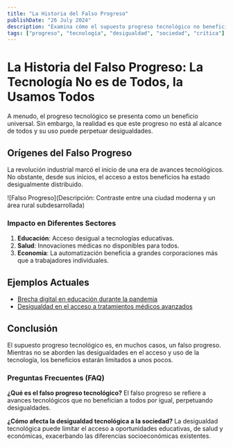 ```yaml
---
title: "La Historia del Falso Progreso"
publishDate: "26 July 2024"
description: "Examina cómo el supuesto progreso tecnológico no beneficia a todos por igual."
tags: ["progreso", "tecnología", "desigualdad", "sociedad", "crítica"]
---
```


# La Historia del Falso Progreso: La Tecnología No es de Todos, la Usamos Todos

A menudo, el progreso tecnológico se presenta como un beneficio universal. Sin embargo, la realidad es que este progreso no está al alcance de todos y su uso puede perpetuar desigualdades.

## Orígenes del Falso Progreso

La revolución industrial marcó el inicio de una era de avances tecnológicos. No obstante, desde sus inicios, el acceso a estos beneficios ha estado desigualmente distribuido.

![Falso Progreso](Descripción: Contraste entre una ciudad moderna y un área rural subdesarrollada)

### Impacto en Diferentes Sectores

1. **Educación**: Acceso desigual a tecnologías educativas.
2. **Salud**: Innovaciones médicas no disponibles para todos.
3. **Economía**: La automatización beneficia a grandes corporaciones más que a trabajadores individuales.

## Ejemplos Actuales

- [Brecha digital en educación durante la pandemia](https://www.educacionhoy.com/brecha-digital)
- [Desigualdad en el acceso a tratamientos médicos avanzados](https://www.medicalnews.com/desigualdad-tratamientos)

## Conclusión

El supuesto progreso tecnológico es, en muchos casos, un falso progreso. Mientras no se aborden las desigualdades en el acceso y uso de la tecnología, los beneficios estarán limitados a unos pocos.

### Preguntas Frecuentes (FAQ)

**¿Qué es el falso progreso tecnológico?**
El falso progreso se refiere a avances tecnológicos que no benefician a todos por igual, perpetuando desigualdades.

**¿Cómo afecta la desigualdad tecnológica a la sociedad?**
La desigualdad tecnológica puede limitar el acceso a oportunidades educativas, de salud y económicas, exacerbando las diferencias socioeconómicas existentes.

